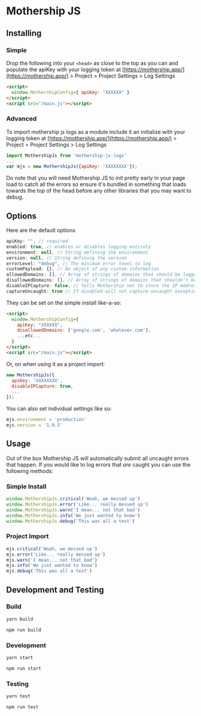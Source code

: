 # Mothership JS 

## Installing

### Simple

Drop the following into your ```<head>``` as close to the top as you can and populate the apiKey with your logging token at [https://mothership.app/](https://mothership.app/) > Project > Project Settings > Log Settings

```html
<script>
  window.MothershipConfig={ apiKey: "XXXXXX" } 
</script>
<script src="/main.js"></script>
```

### Advanced

To import mothership js logs as a module include it an initialize with your logging token at [https://mothership.app/](https://mothership.app/) > Project > Project Settings > Log Settings

```js
import MothershipJs from 'mothership-js-logs'
...
var mjs = new MothershipJs({apiKey: 'XXXXXXXX'});
```

Do note that you will need Mothership JS to init pretty early in your page load to catch all the errors so ensure it's bundled in something that loads towards the top of the head before any other libraries that you may want to debug.

## Options
Here are the default options
```js
apiKey: "", // required
enabled: true, // enables or disables logging entirely
environment: null, // String defining the environment
version: null, // String defining the version
errorLevel: "debug", // The minimum error level to log
customPayload: {}, // An object of any custom information
allowedDomains: [], // Array of strings of domains that should be logged
disallowedDomains: [], // Array of strings of domains that shouldn't be logged
disableIPCapture: false, // Tells Mothership not to store the IP Address of the client logging
captureUncaught: true // If disabled will not capture uncaught exceptions
```

They can be set on the simple install like-a-so:
```html
<script>
  window.MothershipConfig={ 
    apiKey: "XXXXXX", 
    disallowedDomains: ['google.com', 'whatever.com'],
    ...etc...
  } 
</script>
<script src="/main.js"></script>
```

Or, on when using it as a project import:

```js
new MothershipJs({
  apiKey: 'XXXXXXXX', 
  disableIPCapture: true,
  ...
});
```

You can also set individual settings like so:
```js
mjs.environment = 'production'
mjs.version = '1.0.3'
```

## Usage

Out of the box Mothership JS will automatically submit all uncaught errors that happen. If you would like to log errors that _are_ caught you can use the following methods:

### Simple Install

```js
window.MothershipJs.critical('Woah, we messed up')
window.MothershipJs.error('Like... really messed up')
window.MothershipJs.warn('I mean... not that bad')
window.MothershipJs.info('We just wanted to know')
window.MothershipJs.debug('This was all a test')
```

### Project Import 

```js
mjs.critical('Woah, we messed up')
mjs.error('Like... really messed up')
mjs.warn('I mean... not that bad')
mjs.info('We just wanted to know')
mjs.debug('This was all a test')
```

## Development and Testing

### Build

```sh
yarn build
```
```sh
npm run build
```

### Development

```sh
yarn start
```
```sh
npm run start
```

### Testing

```sh
yarn test
```
```sh
npm run test
```